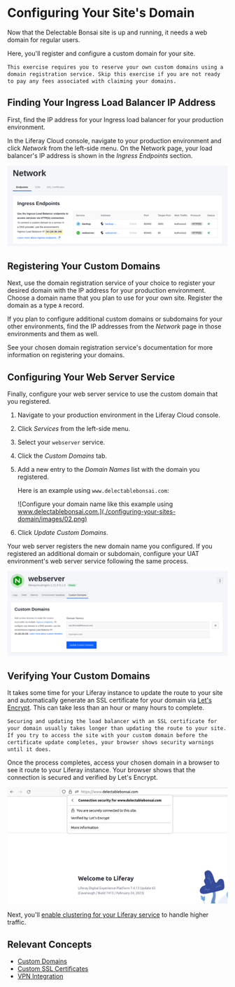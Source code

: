 # Configuring Your Site's Domain

Now that the Delectable Bonsai site is up and running, it needs a web domain for regular users.

Here, you'll register and configure a custom domain for your site.

```{important}
This exercise requires you to reserve your own custom domains using a domain registration service. Skip this exercise if you are not ready to pay any fees associated with claiming your domains.
```

## Finding Your Ingress Load Balancer IP Address

First, find the IP address for your Ingress load balancer for your production environment.

In the Liferay Cloud console, navigate to your production environment and click *Network* from the left-side menu. On the Network page, your load balancer's IP address is shown in the *Ingress Endpoints* section.

![Your load balancer's IP address is shown at the bottom of the Ingress Endpoints section on the Network page.](./configuring-your-sites-domain/images/01.png)

## Registering Your Custom Domains

Next, use the domain registration service of your choice to register your desired domain with the IP address for your production environment. Choose a domain name that you plan to use for your own site. Register the domain as a type `A` record.

If you plan to configure additional custom domains or subdomains for your other environments, find the IP addresses from the *Network* page in those environments and them as well.

See your chosen domain registration service's documentation for more information on registering your domains.

## Configuring Your Web Server Service

Finally, configure your web server service to use the custom domain that you registered.

1. Navigate to your production environment in the Liferay Cloud console.

1. Click *Services* from the left-side menu.

1. Select your `webserver` service.

1. Click the *Custom Domains* tab.

1. Add a new entry to the *Domain Names* list with the domain you registered.

    Here is an example using `www.delectablebonsai.com`:

    ![Configure your domain name like this example using www.delectablebonsai.com.](./configuring-your-sites-domain/images/02.png)

1. Click *Update Custom Domains*.

Your web server registers the new domain name you configured. If you registered an additional domain or subdomain, configure your UAT environment's web server service following the same process.

![Configure your UAT environment as well if you have an extra domain or subdomain registered.](./configuring-your-sites-domain/images/03.png)

## Verifying Your Custom Domains

It takes some time for your Liferay instance to update the route to your site and automatically generate an SSL certificate for your domain via [Let's Encrypt](https://letsencrypt.org/). This can take less than an hour or many hours to complete.

```{note}
Securing and updating the load balancer with an SSL certificate for your domain usually takes longer than updating the route to your site. If you try to access the site with your custom domain before the certificate update completes, your browser shows security warnings until it does.
```

Once the process completes, access your chosen domain in a browser to see it route to your Liferay instance. Your browser shows that the connection is secured and verified by Let's Encrypt.

![Your browser verifies that you are using a secured connection once the load balancer updates with a new SSL certificate.](./configuring-your-sites-domain/images/04.png)

Next, you'll [enable clustering for your Liferay service](./setting-up-clustering-for-the-liferay-service.md) to handle higher traffic.

## Relevant Concepts

* [Custom Domains](https://learn.liferay.com/w/liferay-cloud/infrastructure-and-operations/networking/custom-domains)
* [Custom SSL Certificates](https://learn.liferay.com/w/liferay-cloud/infrastructure-and-operations/networking/load-balancer#custom-ssl)
* [VPN Integration](https://learn.liferay.com/w/liferay-cloud/infrastructure-and-operations/networking/vpn-integration-overview)
